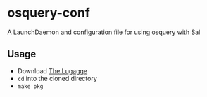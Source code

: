 # osquery-conf
A LaunchDaemon and configuration file for using osquery with Sal

## Usage
* Download [The Lugagge](https://github.com/unixorn/luggage)
* ``cd`` into the cloned directory
* ``make pkg``